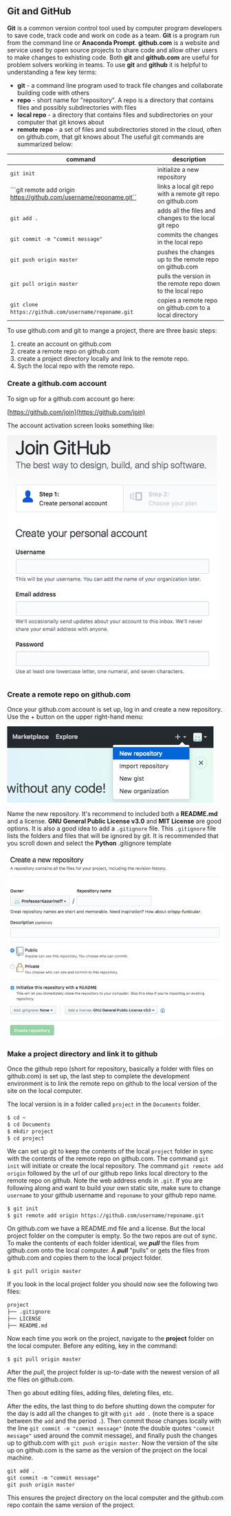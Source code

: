 
## Git and GitHub
**Git** is a common version control tool used by computer program developers to save code, track code and work on code as a team. **Git** is a program run from the command line or **Anaconda Prompt**.
**github.com** is a website and service used by open source projects to share code and allow other users to make changes to exhisting code.
Both **git** and **github.com** are useful for problem solvers working in teams.
To use **git** and **github** it is helpful to understanding a few key terms:

 * **git** - a command line program used to track file changes and collaborate building code with others
 * **repo** - short name for "repository". A repo is a directory that contains files and possibly subdirectories with files
 * **local repo** -  a directory that contains files and subdirectories on your computer that git knows about
 * **remote repo** - a set of files and subdirectories stored in the cloud, often on github.com, that git knows about
The useful git commands are summarized below:

| command | description |
| --- | --- |
| ```git init``` | initialize a new repository |
| ```git remote add origin https://github.com/username/reponame.git`` | links a local git repo with a remote git repo on github.com |
| ```git add .``` | adds all the files and changes to the local git repo |
| ```git commit -m "commit message"``` | commits the changes in the local repo |
| ```git push origin master``` | pushes the changes up to the remote repo on github.com |
| ```git pull origin master``` | pulls the version in the remote repo down to the local repo |
| ```git clone https://github.com/username/reponame.git``` | copies a remote repo on github.com to a local directory |

To use github.com and git to mange a project, there are three basic steps:

1. create an account on github.com
2. create a remote repo on github.com
3. create a project directory locally and link to the remote repo. 
4. Sych the local repo with the remote repo.
    
    
### Create a github.com account
To sign up for a github.com account go here:

[https://github.com/join](https://github.com/join)

The account activation screen looks something like:

![Github.com Join](images/join_github.png)
### Create a remote repo on github.com
Once your github.com account is set up, log in and create a new repository. Use the + button on the upper right-hand menu:

![new github repo](images/new_github_repo.png)

Name the new repository. It's recommend to included both a **README.md** and a license. **GNU General Public License v3.0** and **MIT License** are good options. It is also a good idea to add a ```.gitignore``` file. This ```.gitignore``` file lists the folders and files that will be ignored by git. It is recommended that you scroll down and select the **Python** .gitignore template

![new github repo details](images/create_a_new_repo_details.png)
### Make a project directory and link it to github
Once the github repo (short for repository, basically a folder with files on github.com) is set up, the last step to complete the development environment is to link the remote repo on github to the local version of the site on the local computer. 

The local version is in a folder called ```project``` in the ```Documents``` folder.

```text
$ cd ~
$ cd Documents
$ mkdir project
$ cd project
```

We can set up git to keep the contents of the local ```project``` folder in sync with the contents of the remote repo on github.com. The command ```git init``` will initiate or create the local repository. The command ```git remote add origin``` followed by the url of our github repo links local directory to the remote repo on github. Note the web address ends in ```.git```. If you are following along and want to build your own static site, make sure to change ```username``` to your github username and ```reponame``` to your github repo name.

```text
$ git init
$ git remote add origin https://github.com/username/reponame.git
```

On github.com we have a README.md file and a  license. But the local project folder on the computer is empty. So the two repos are out of sync. To make the contents of each folder identical, we **_pull_** the files from github.com onto the local computer. A **_pull_** "pulls" or gets the files from github.com and copies them to the local project folder.

```
$ git pull origin master
```

If you look in the local project folder you should now see the following two files:

```
project
├── .gitignore
├── LICENSE
├── README.md
```

Now each time you work on the project, navigate to the **project** folder on the local computer. Before any editing, key in the command:

```
$ git pull origin master
```

After the _pull_, the project folder is up-to-date with the newest version of all the files on github.com. 

Then go about editing files, adding files, deleting files, etc. 

After the edits, the last thing to do before shutting down the computer for the day is add all the changes to git with ```git add .``` (note there is a space between the ```add``` and the period ```.```). Then commit those changes locally with the line ```git commit -m "commit message"``` (note the double quotes ```"commit message"``` used around the commit message), and finally push the changes up to github.com with ```git push origin master```. Now the version of the site up on github.com is the same as the version of the project on the local machine.

```
git add .
git commit -m "commit message"
git push origin master
```

This ensures the project directory on the local computer and the github.com repo contain the same version of the project.
 

